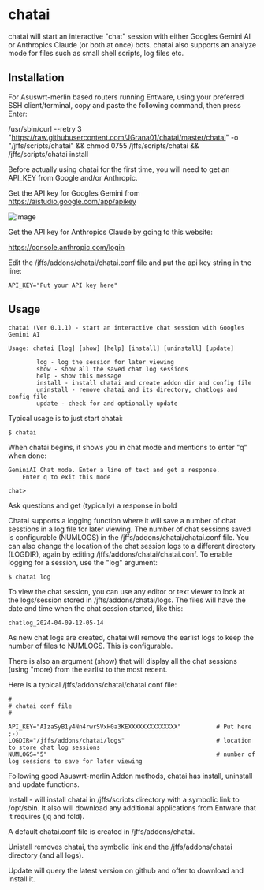 # chatai

chatai will start an interactive "chat" session with either Googles Gemini AI or Anthropics Claude (or both at once) bots.
chatai also supports an analyze mode for files such as small shell scripts, log files etc.

## Installation

For Asuswrt-merlin based routers running Entware, using your preferred SSH client/terminal, copy and paste the following command, then press Enter:

/usr/sbin/curl --retry 3 "https://raw.githubusercontent.com/JGrana01/chatai/master/chatai" -o "/jffs/scripts/chatai" && chmod 0755 /jffs/scripts/chatai && /jffs/scripts/chatai install

Before actually using chatai for the first time, you will need to get an API_KEY from Google and/or Anthropic.

Get the API key for Googles Gemini from https://aistudio.google.com/app/apikey

![image](https://github.com/JGrana01/genailogs/assets/11652784/e0b13ae5-cb94-405c-842f-9acf43c63056)

Get the API key for Anthropics Claude by going to this website:

https://console.anthropic.com/login



Edit the /jffs/addons/chatai/chatai.conf file and put the api key string in the line:
```
API_KEY="Put your API key here"
```

## Usage

```
chatai (Ver 0.1.1) - start an interactive chat session with Googles Gemini AI

Usage: chatai [log] [show] [help] [install] [uninstall] [update]

        log - log the session for later viewing
        show - show all the saved chat log sessions
        help - show this message
        install - install chatai and create addon dir and config file
        uninstall - remove chatai and its directory, chatlogs and config file
        update - check for and optionally update

```
Typical usage is to just start chatai:

```
$ chatai
```
When chatai begins, it shows you in chat mode and mentions to enter "q" when done:

```
GeminiAI Chat mode. Enter a line of text and get a response.
    Enter q to exit this mode

chat>
```

Ask questions and get (typically) a response in bold

Chatai supports a logging function where it will save a number of chat sesstions in a log file for later viewing. The number of chat sessions saved is configurable (NUMLOGS) in the /jffs/addons/chatai/chatai.conf file.
You can also change the location of the chat session logs to a different directory (LOGDIR), again by editing /jffs/addons/chatai/chatai.conf.
To enable logging for a session, use the "log" argument:

```
$ chatai log
```

To view the chat session, you can use any editor or text viewer to look at the logs/session stored in /jffs/addons/chatai/logs. The files will have the date and time when the chat session started, like this:
```
chatlog_2024-04-09-12-05-14
```

As new chat logs are created, chatai will remove the earlist logs to keep the number of files to NUMLOGS. This is configurable.

There is also an argument (show) that will display all the chat sessions (using "more) from the earlist to the most recent.

Here is a typical /jffs/addons/chatai/chatai.conf file:
```
#
# chatai conf file
#

API_KEY="AIzaSyB1y4Nn4rwrSVxH0a3KEXXXXXXXXXXXXXX"          # Put here ;-)
LOGDIR="/jffs/addons/chatai/logs"                          # location to store chat log sessions
NUMLOGS="5"                                                # number of log sessions to save for later viewing

```
Following good Asuswrt-merlin Addon methods, chatai has install, uninstall and update functions.

Install - will install chatai in /jffs/scripts directory with a symbolic link to /opt/sbin. It also will download any additional applications from Entware that it requires (jq and fold).

A default chatai.conf file is created in /jffs/addons/chatai.

Unistall removes chatai, the symbolic link and the /jffs/addons/chatai directory (and all logs).

Update will query the latest version on github and offer to download and install it.



